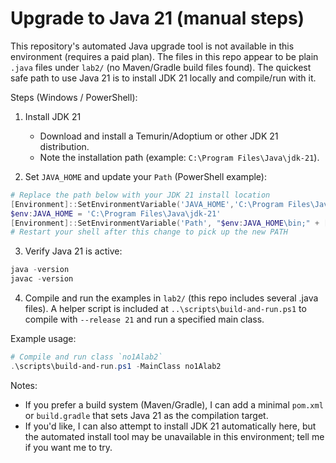 # Upgrade to Java 21 (manual steps)

This repository's automated Java upgrade tool is not available in this environment (requires a paid plan). The files in this repo appear to be plain `.java` files under `lab2/` (no Maven/Gradle build files found). The quickest safe path to use Java 21 is to install JDK 21 locally and compile/run with it.

Steps (Windows / PowerShell):

1. Install JDK 21
   - Download and install a Temurin/Adoptium or other JDK 21 distribution.
   - Note the installation path (example: `C:\Program Files\Java\jdk-21`).

2. Set `JAVA_HOME` and update your `Path` (PowerShell example):

```powershell
# Replace the path below with your JDK 21 install location
[Environment]::SetEnvironmentVariable('JAVA_HOME','C:\Program Files\Java\jdk-21','User')
$env:JAVA_HOME = 'C:\Program Files\Java\jdk-21'
[Environment]::SetEnvironmentVariable('Path', "$env:JAVA_HOME\bin;" + [Environment]::GetEnvironmentVariable('Path','User'),'User')
# Restart your shell after this change to pick up the new PATH
```

3. Verify Java 21 is active:

```powershell
java -version
javac -version
```

4. Compile and run the examples in `lab2/` (this repo includes several .java files). A helper script is included at `..\scripts\build-and-run.ps1` to compile with `--release 21` and run a specified main class.

Example usage:

```powershell
# Compile and run class `no1Alab2`
.\scripts\build-and-run.ps1 -MainClass no1Alab2
```

Notes:
- If you prefer a build system (Maven/Gradle), I can add a minimal `pom.xml` or `build.gradle` that sets Java 21 as the compilation target.
- If you'd like, I can also attempt to install JDK 21 automatically here, but the automated install tool may be unavailable in this environment; tell me if you want me to try.
